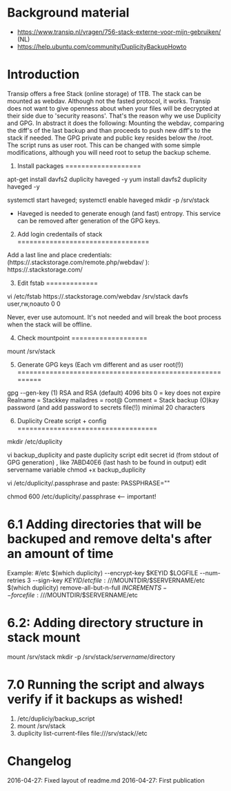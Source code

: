Background material
===================

* https://www.transip.nl/vragen/756-stack-externe-voor-mijn-gebruiken/ (NL)
* https://help.ubuntu.com/community/DuplicityBackupHowto 

Introduction 
=============

Transip offers a free Stack (online storage) of 1TB. The stack can be mounted as webdav. Although not the fasted protocol, it works.
Transip does not want to give openness about when your files will be decrypted at their side due to 'security reasons'. 
That's the reason why we use Duplicity and GPG. In abstract it does the following: Mounting the webdav, comparing the diff's
of the last backup and than proceeds to push new diff's to the stack if needed. The GPG private and public key
resides below the /root. The script runs as user root. This can be changed with some simple modifications, although you will need root to setup
the backup scheme. 



1. Install packages
===================

apt-get install davfs2 duplicity haveged  -y
yum install davfs2 duplicity haveged -y

systemctl start haveged; systemctl enable haveged
mkdir -p /srv/stack

* Haveged is needed to generate enough (and fast) entropy. This service can be removed after generation of the GPG keys. 


2. Add login credentails of stack
=================================

Add a last line and place credentials:
(https://<stackname>.stackstorage.com/remote.php/webdav/ <username> <passhprased>): https://<stackname>.stackstorage.com/ <username> <passphrase>

3. Edit fstab
=============

vi /etc/fstab
https://<stackname>.stackstorage.com/webdav /srv/stack davfs user,rw,noauto 0 0

Never, ever use automount. It's not needed and will break the boot process when the stack will be offline.

4. Check mountpoint
===================

mount /srv/stack

5. Generate GPG keys (Each vm different and as user root(!))
=========================================================

gpg --gen-key
(1) RSA and RSA (default)
4096 bits
0 = key does not expire
Realname = Stackkey <servername>
mailadres = root@<servername>
Comment = Stack backup
(O)kay
password (and add password to secrets file(!)) minimal 20 characters

6. Duplicity Create script + config
===================================

mkdir /etc/duplicity

vi backup_duplicity and paste duplicity script
edit secret id (from stdout of GPG generation) , like 7ABD40E6 (last hash to be found in output)
edit servername variable
chmod +x backup_duplicity

vi /etc/duplicity/.passphrase
and paste: PASSPHRASE="<PASSWORD>"

chmod 600 /etc/duplicity/.passphrase <-- important!

6.1  Adding directories that will be backuped and remove delta's after an amount of time
========================================================================================

Example:
#/etc
$(which duplicity) --encrypt-key $KEYID $LOGFILE --num-retries 3 --sign-key $KEYID /etc file:///$MOUNTDIR/$SERVERNAME/etc
$(which duplicity) remove-all-but-n-full $INCREMENTS --force file:///$MOUNTDIR/$SERVERNAME/etc


6.2: Adding directory structure in stack mount
===============================================

mount /srv/stack
mkdir -p /srv/stack/$servername/$directory

7.0 Running the script and always verify if it backups as wished!
=================================================================

1. /etc/dupliciy/backup_script
2. mount /srv/stack
3. duplicity list-current-files file:///srv/stack/<servername>/etc 

Changelog
=========

2016-04-27: Fixed layout of readme.md
2016-04-27: First publication

